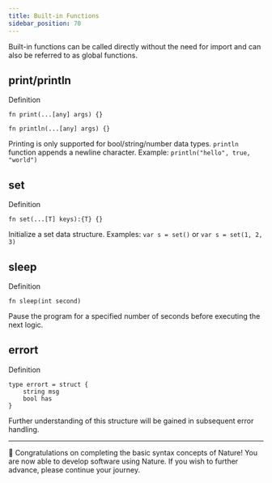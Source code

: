 ```yaml
---
title: Built-in Functions
sidebar_position: 70
---
```


Built-in functions can be called directly without the need for import and can also be referred to as global functions.

## print/println

Definition

```nature
fn print(...[any] args) {}

fn println(...[any] args) {}
```

Printing is only supported for bool/string/number data types.  `println` function appends a newline character. Example: `println("hello", true, "world")`

## set

Definition

```
fn set(...[T] keys):{T} {}
```

Initialize a set data structure. Examples: `var s = set()` or `var s = set(1, 2, 3)`

## sleep

Definition

```
fn sleep(int second)
```

Pause the program for a specified number of seconds before executing the next logic.

## errort

Definition

```
type errort = struct {
    string msg
    bool has
}
```

Further understanding of this structure will be gained in subsequent error handling.

---

🎉 Congratulations on completing the basic syntax concepts of Nature! You are now able to develop software using Nature. If you wish to further advance, please continue your journey.
